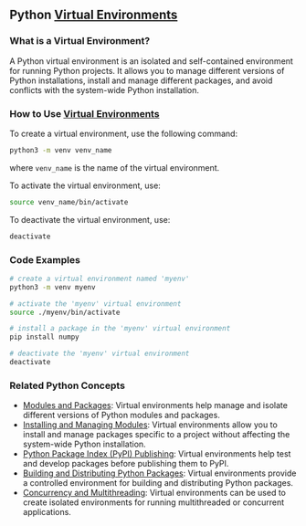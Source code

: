 ## Python [Virtual Environments](./../virtual-environments/)

### What is a Virtual Environment?
A Python virtual environment is an isolated and self-contained environment for running Python projects. It allows you to manage different versions of Python installations, install and manage different packages, and avoid conflicts with the system-wide Python installation.

### How to Use [Virtual Environments](./../virtual-environments/)
To create a virtual environment, use the following command:

```bash
python3 -m venv venv_name
```

where `venv_name` is the name of the virtual environment.

To activate the virtual environment, use:

```bash
source venv_name/bin/activate
```

To deactivate the virtual environment, use:

```bash
deactivate
```

### Code Examples
```bash
# create a virtual environment named 'myenv'
python3 -m venv myenv

# activate the 'myenv' virtual environment
source ./myenv/bin/activate

# install a package in the 'myenv' virtual environment
pip install numpy

# deactivate the 'myenv' virtual environment
deactivate
```

### Related Python Concepts

- [Modules and Packages](./../modules-and-packages/): Virtual environments help manage and isolate different versions of Python modules and packages.
- [Installing and Managing Modules](./../installing-and-managing-modules/): Virtual environments allow you to install and manage packages specific to a project without affecting the system-wide Python installation.
- [Python Package Index (PyPI) Publishing](./../python-package-index-(pypi)-publishing/): Virtual environments help test and develop packages before publishing them to PyPI.
- [Building and Distributing Python Packages](./../building-and-distributing-python-packages/): Virtual environments provide a controlled environment for building and distributing Python packages.
- [Concurrency and Multithreading](./../concurrency-and-multithreading/): Virtual environments can be used to create isolated environments for running multithreaded or concurrent applications.